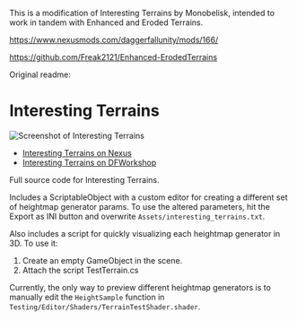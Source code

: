 This is a modification of Interesting Terrains by Monobelisk, intended to work in tandem with Enhanced and Eroded Terrains.

https://www.nexusmods.com/daggerfallunity/mods/166/

https://github.com/Freak2121/Enhanced-ErodedTerrains

Original readme:

# Interesting Terrains
![Screenshot of Interesting Terrains](https://staticdelivery.nexusmods.com/mods/2927/images/headers/115_1600006224.jpg "Interesting Terrains")

- [Interesting Terrains on Nexus](https://www.nexusmods.com/daggerfallunity/mods/115)
- [Interesting Terrains on DFWorkshop](https://forums.dfworkshop.net/viewtopic.php?f=14&t=4062)

Full source code for Interesting Terrains.

Includes a ScriptableObject with a custom editor for creating a different set of heightmap generator params. To use the altered parameters, hit the Export as INI button and overwrite `Assets/interesting_terrains.txt`.

Also includes a script for quickly visualizing each heightmap generator in 3D. To use it:
1. Create an empty GameObject in the scene.
2. Attach the script TestTerrain.cs

Currently, the only way to preview different heightmap generators is to manually edit the `HeightSample` function in `Testing/Editor/Shaders/TerrainTestShader.shader`.
